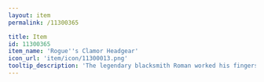 ```yaml
---
layout: item
permalink: /11300365

title: Item
id: 11300365
item_name: 'Rogue''s Clamor Headgear'
icon_url: 'item/icon/11300013.png'
tooltip_description: 'The legendary blacksmith Roman worked his fingers to the bone creating this hat for Rogues competing in the arena. It has a special coating that helps the wearer withstand attacks for longer periods of time.'
---
```

